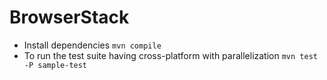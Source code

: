 # BrowserStack

- Install dependencies  ```mvn compile```
- To run the test suite having cross-platform with parallelization   ```mvn test -P sample-test```
